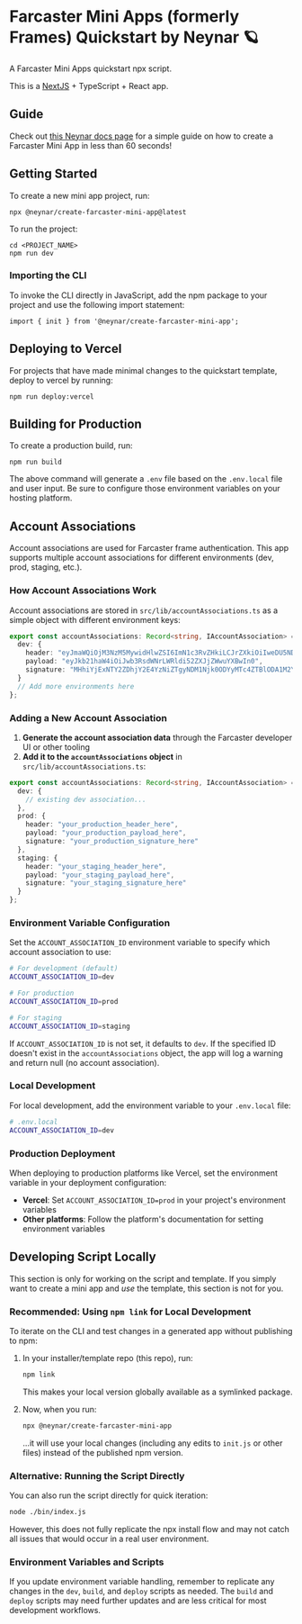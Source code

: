 <!-- generated by @neynar/create-farcaster-mini-app version 1.3.0 -->

# Farcaster Mini Apps (formerly Frames) Quickstart by Neynar 🪐

A Farcaster Mini Apps quickstart npx script.

This is a [NextJS](https://nextjs.org/) + TypeScript + React app.

## Guide

Check out [this Neynar docs page](https://docs.neynar.com/docs/create-farcaster-miniapp-in-60s) for a simple guide on how to create a Farcaster Mini App in less than 60 seconds!

## Getting Started

To create a new mini app project, run:
```{bash}
npx @neynar/create-farcaster-mini-app@latest
```

To run the project:
```{bash}
cd <PROJECT_NAME>
npm run dev
```

### Importing the CLI
To invoke the CLI directly in JavaScript, add the npm package to your project and use the following import statement:
```{javascript}
import { init } from '@neynar/create-farcaster-mini-app';
```

## Deploying to Vercel
For projects that have made minimal changes to the quickstart template, deploy to vercel by running:
```{bash}
npm run deploy:vercel
```

## Building for Production

To create a production build, run:
```{bash}
npm run build
```

The above command will generate a `.env` file based on the `.env.local` file and user input. Be sure to configure those environment variables on your hosting platform.

## Account Associations

Account associations are used for Farcaster frame authentication. This app supports multiple account associations for different environments (dev, prod, staging, etc.).

### How Account Associations Work

Account associations are stored in `src/lib/accountAssociations.ts` as a simple object with different environment keys:

```typescript
export const accountAssociations: Record<string, IAccountAssociation> = {
  dev: {
    header: "eyJmaWQiOjM3NzM5MywidHlwZSI6ImN1c3RvZHkiLCJrZXkiOiIweDU5NDg3ZDIxOWRkMDc5NUFiZDM4YzU1MTVFMjdlNzQxOEViODExNkIifQ",
    payload: "eyJkb21haW4iOiJwb3RsdWNrLWRldi52ZXJjZWwuYXBwIn0",  
    signature: "MHhiYjExNTY2ZDhjY2E4YzNiZTgyNDM1Njk0ODYyMTc4ZTBlODA1M2Y5NjI4NzQxNmMxY2M4YTY0ZmE1NWZhNDY3MzY3MmY5N2Q1NWE1OTdlNmUyMTI5ZjI2MmY4MDc5MjQ0ZTg2NjNkMzViZWIyNDBhY2M3Yzc5YjUyMmVjNTc2MjFj"
  }
  // Add more environments here
};
```

### Adding a New Account Association

1. **Generate the account association data** through the Farcaster developer UI or other tooling
2. **Add it to the `accountAssociations` object** in `src/lib/accountAssociations.ts`:

```typescript
export const accountAssociations: Record<string, IAccountAssociation> = {
  dev: {
    // existing dev association...
  },
  prod: {
    header: "your_production_header_here",
    payload: "your_production_payload_here", 
    signature: "your_production_signature_here"
  },
  staging: {
    header: "your_staging_header_here",
    payload: "your_staging_payload_here",
    signature: "your_staging_signature_here" 
  }
};
```

### Environment Variable Configuration

Set the `ACCOUNT_ASSOCIATION_ID` environment variable to specify which account association to use:

```bash
# For development (default)
ACCOUNT_ASSOCIATION_ID=dev

# For production
ACCOUNT_ASSOCIATION_ID=prod

# For staging
ACCOUNT_ASSOCIATION_ID=staging
```

If `ACCOUNT_ASSOCIATION_ID` is not set, it defaults to `dev`. If the specified ID doesn't exist in the `accountAssociations` object, the app will log a warning and return null (no account association).

### Local Development

For local development, add the environment variable to your `.env.local` file:

```bash
# .env.local
ACCOUNT_ASSOCIATION_ID=dev
```

### Production Deployment

When deploying to production platforms like Vercel, set the environment variable in your deployment configuration:
- **Vercel**: Set `ACCOUNT_ASSOCIATION_ID=prod` in your project's environment variables
- **Other platforms**: Follow the platform's documentation for setting environment variables

## Developing Script Locally

This section is only for working on the script and template. If you simply want to create a mini app and _use_ the template, this section is not for you.

### Recommended: Using `npm link` for Local Development

To iterate on the CLI and test changes in a generated app without publishing to npm:

1. In your installer/template repo (this repo), run:
   ```bash
   npm link
   ```
   This makes your local version globally available as a symlinked package.


1. Now, when you run:
   ```bash
   npx @neynar/create-farcaster-mini-app
   ```
   ...it will use your local changes (including any edits to `init.js` or other files) instead of the published npm version.

### Alternative: Running the Script Directly

You can also run the script directly for quick iteration:

```bash
node ./bin/index.js
```

However, this does not fully replicate the npx install flow and may not catch all issues that would occur in a real user environment.

### Environment Variables and Scripts

If you update environment variable handling, remember to replicate any changes in the `dev`, `build`, and `deploy` scripts as needed. The `build` and `deploy` scripts may need further updates and are less critical for most development workflows.

